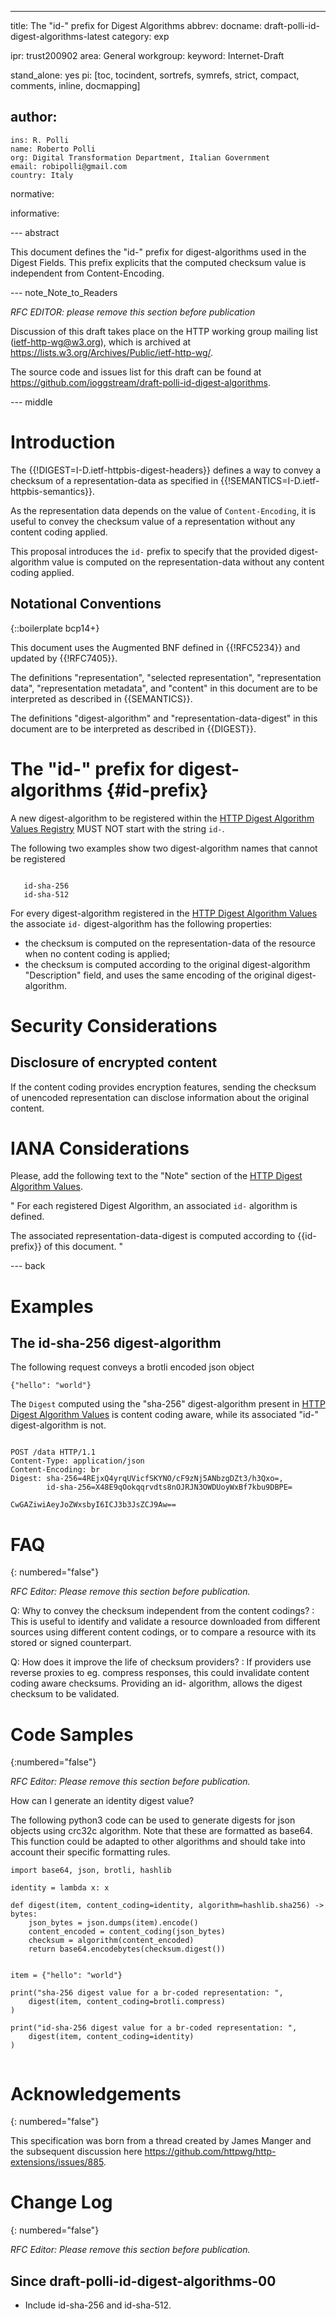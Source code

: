 ---
title: The "id-" prefix for Digest Algorithms
abbrev:
docname: draft-polli-id-digest-algorithms-latest
category: exp

ipr: trust200902
area: General
workgroup:
keyword: Internet-Draft

stand_alone: yes
pi: [toc, tocindent, sortrefs, symrefs, strict, compact, comments, inline, docmapping]

author:
 -
    ins: R. Polli
    name: Roberto Polli
    org: Digital Transformation Department, Italian Government
    email: robipolli@gmail.com
    country: Italy

normative:

informative:

--- abstract

This document defines
the "id-" prefix for digest-algorithms
used in the Digest Fields.
This prefix explicits that the computed checksum value
is independent from Content-Encoding.

--- note_Note_to_Readers

*RFC EDITOR: please remove this section before publication*

Discussion of this draft takes place on the HTTP working group mailing list
(ietf-http-wg@w3.org), which is archived at
<https://lists.w3.org/Archives/Public/ietf-http-wg/>.

The source code and issues list for this draft can be found at
<https://github.com/ioggstream/draft-polli-id-digest-algorithms>.


--- middle

# Introduction

The {{!DIGEST=I-D.ietf-httpbis-digest-headers}} defines a way to convey a checksum of a representation-data
as specified in {{!SEMANTICS=I-D.ietf-httpbis-semantics}}.

As the representation data depends on the value of `Content-Encoding`, it is useful
to convey the checksum value of a representation without any content coding applied.

This proposal introduces the `id-` prefix
to specify that the provided digest-algorithm value is computed on the representation-data
without any content coding applied.

## Notational Conventions
{::boilerplate bcp14+}

This document uses the Augmented BNF defined in {{!RFC5234}} and updated
by {{!RFC7405}}.

The definitions "representation", "selected representation", "representation
data", "representation metadata", and "content" in this document are to be
interpreted as described in {{SEMANTICS}}.

The definitions "digest-algorithm" and "representation-data-digest" in this document
are to be interpreted as described in {{DIGEST}}.


# The "id-" prefix for digest-algorithms {#id-prefix}

A new digest-algorithm to be registered within the
[HTTP Digest Algorithm Values Registry](https://www.iana.org/assignments/http-dig-alg/)
MUST NOT start with the string `id-`.

The following two examples show two digest-algorithm names that cannot be registered

~~~ example

   id-sha-256
   id-sha-512
~~~

For every digest-algorithm registered in the 
[HTTP Digest Algorithm Values](https://www.iana.org/assignments/http-dig-alg/)
the associate `id-` digest-algorithm has the following properties:

  * the checksum is computed on the representation-data of the resource
    when no content coding is applied;
  * the checksum is computed according to the original digest-algorithm
    "Description" field, and uses the same encoding of the original digest-algorithm.

# Security Considerations

## Disclosure of encrypted content

If the content coding provides encryption features,
sending the checksum of unencoded representation can
disclose information about the original content.

# IANA Considerations

Please, add the following text to the "Note" section
of the [HTTP Digest Algorithm Values](https://www.iana.org/assignments/http-dig-alg/).

"
For each registered Digest Algorithm, an associated `id-` algorithm is defined.

The associated representation-data-digest is computed according to {{id-prefix}}
of this document.
"

--- back

# Examples

## The id-sha-256 digest-algorithm

The following request conveys a brotli encoded
json object

~~~ example
{"hello": "world"}
~~~

The `Digest` computed using the "sha-256" digest-algorithm present in 
[HTTP Digest Algorithm Values](https://www.iana.org/assignments/http-dig-alg/)
is content coding aware,
while its associated "id-" digest-algorithm is not. 

~~~ example

POST /data HTTP/1.1
Content-Type: application/json
Content-Encoding: br
Digest: sha-256=4REjxQ4yrqUVicfSKYNO/cF9zNj5ANbzgDZt3/h3Qxo=,
        id-sha-256=X48E9qOokqqrvdts8nOJRJN3OWDUoyWxBf7kbu9DBPE=

CwGAZiwiAeyJoZWxsbyI6ICJ3b3JsZCJ9Aw==
~~~

# FAQ
{: numbered="false"}

_RFC Editor: Please remove this section before publication._

Q: Why to convey the checksum independent from the content codings?
:  This is useful to identify and validate a resource downloaded
   from different sources using different content codings, or
   to compare a resource with its stored or signed counterpart.

Q: How does it improve the life of checksum providers?
:  If providers use reverse proxies to eg. compress responses,
   this could invalidate content coding aware checksums.
   Providing an id- algorithm, allows the digest checksum to be
   validated.


# Code Samples
{:numbered="false"}

_RFC Editor: Please remove this section before publication._

How can I generate an identity digest value?

The following python3 code can be used to generate digests for json objects
using crc32c algorithm. Note that these are formatted as
base64. This function could be adapted to other algorithms and should take into
account their specific formatting rules.

~~~
import base64, json, brotli, hashlib

identity = lambda x: x

def digest(item, content_coding=identity, algorithm=hashlib.sha256) -> bytes:
    json_bytes = json.dumps(item).encode()
    content_encoded = content_coding(json_bytes)
    checksum = algorithm(content_encoded)
    return base64.encodebytes(checksum.digest())


item = {"hello": "world"}

print("sha-256 digest value for a br-coded representation: ",
    digest(item, content_coding=brotli.compress)
)

print("id-sha-256 digest value for a br-coded representation: ",
    digest(item, content_coding=identity)
)


~~~

# Acknowledgements
{: numbered="false"}

This specification was born from a thread created by James Manger
and the subsequent discussion here https://github.com/httpwg/http-extensions/issues/885.

# Change Log
{: numbered="false"}

_RFC Editor: Please remove this section before publication._

## Since draft-polli-id-digest-algorithms-00

* Include id-sha-256 and id-sha-512.
